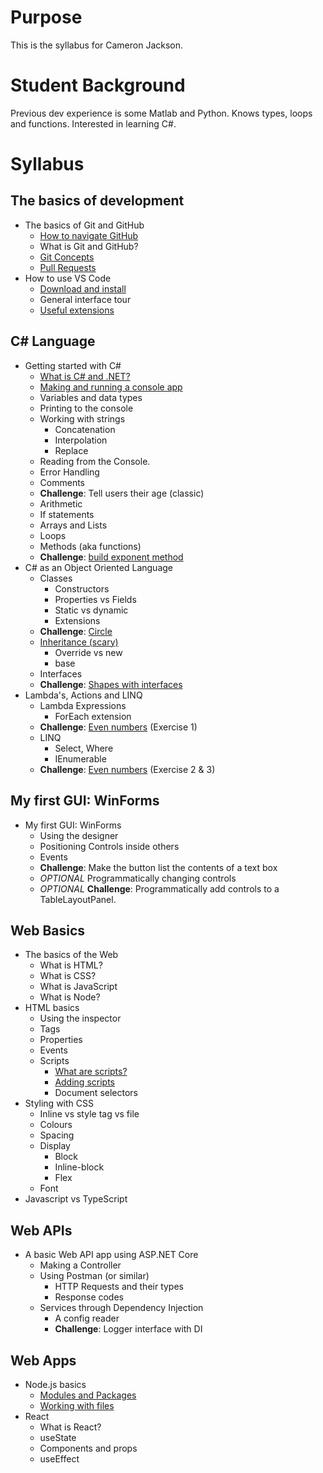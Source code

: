 # Purpose

This is the syllabus for Cameron Jackson.

# Student Background

Previous dev experience is some Matlab and Python. Knows types, loops and functions. Interested in learning C#.

# Syllabus

## The basics of development

- The basics of Git and GitHub
  - [How to navigate GitHub](/Git/NavigatingGitHub.md)
  - What is Git and GitHub?
  - [Git Concepts](/Git/GitConcepts.md)
  - [Pull Requests](../Git/PullRequests.md)
- How to use VS Code
  - [Download and install](https://code.visualstudio.com/)
  - General interface tour
  - [Useful extensions](VSCode/UsefulExtensions.md)

## C# Language

- Getting started with C#
  - [What is C# and .NET?](../CSharp/WhatIsCSharpAndDotNet.md)
  - [Making and running a console app](../CSharp/ConsoleApp.md)
  - Variables and data types
  - Printing to the console
  - Working with strings
    - Concatenation
    - Interpolation
    - Replace
  - Reading from the Console.
  - Error Handling
  - Comments
  - **Challenge**: Tell users their age (classic)
  - Arithmetic
  - If statements
  - Arrays and Lists
  - Loops
  - Methods (aka functions)
  - **Challenge**: [build exponent method](../CSharp/Exponent/ExponentQuestion.md)
- C# as an Object Oriented Language
  - Classes
    - Constructors
    - Properties vs Fields
    - Static vs dynamic
    - Extensions
  - **Challenge**: [Circle](../CSharp/Circle/CircleQuestion.md)
  - [Inheritance (scary)](../CSharp/InheritanceExample.cs)
    - Override vs new
    - base
  - Interfaces
  - **Challenge**: [Shapes with interfaces](../CSharp/Shapes/ShapesQuestion.md)
- Lambda's, Actions and LINQ
  - Lambda Expressions
    - ForEach extension
  - **Challenge**: [Even numbers](../CSharp/EvenNumbers/EvenNumbersQuestion.md) (Exercise 1)
  - LINQ
    - Select, Where
    - IEnumerable
  - **Challenge**: [Even numbers](../CSharp/EvenNumbers/EvenNumbersQuestion.md) (Exercise 2 & 3)

## My first GUI: WinForms

- My first GUI: WinForms
  - Using the designer
  - Positioning Controls inside others
  - Events
  - **Challenge**: Make the button list the contents of a text box
  - _OPTIONAL_ Programmatically changing controls
  - _OPTIONAL_ **Challenge**: Programmatically add controls to a TableLayoutPanel.

## Web Basics

- The basics of the Web
  - What is HTML?
  - What is CSS?
  - What is JavaScript
  - What is Node?
- HTML basics
  - Using the inspector
  - Tags
  - Properties
  - Events
  - Scripts
    - [What are scripts?](../HtmlCssJs/WhatAreScripts.md)
    - [Adding scripts](../HtmlCssJs/AddingScripts.md)
    - Document selectors
- Styling with CSS
  - Inline vs style tag vs file
  - Colours
  - Spacing
  - Display
    - Block
    - Inline-block
    - Flex
  - Font
- Javascript vs TypeScript

## Web APIs

- A basic Web API app using ASP.NET Core
  - Making a Controller
  - Using Postman (or similar)
    - HTTP Requests and their types
    - Response codes
  - Services through Dependency Injection
    - A config reader
    - **Challenge**: Logger interface with DI

## Web Apps

- Node.js basics
  - [Modules and Packages](../Node/ModulesAndPackages.md)
  - [Working with files](../Node/WorkingWithFiles.md)
- React
  - What is React?
  - useState
  - Components and props
  - useEffect
